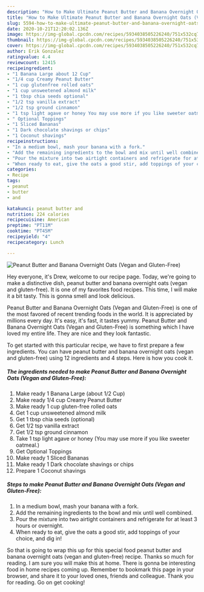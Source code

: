 ```yaml
---
description: "How to Make Ultimate Peanut Butter and Banana Overnight Oats (Vegan and Gluten-Free)"
title: "How to Make Ultimate Peanut Butter and Banana Overnight Oats (Vegan and Gluten-Free)"
slug: 5594-how-to-make-ultimate-peanut-butter-and-banana-overnight-oats-vegan-and-gluten-free
date: 2020-10-21T12:20:02.136Z
image: https://img-global.cpcdn.com/recipes/5934038505226240/751x532cq70/peanut-butter-and-banana-overnight-oats-vegan-and-gluten-free-recipe-main-photo.jpg
thumbnail: https://img-global.cpcdn.com/recipes/5934038505226240/751x532cq70/peanut-butter-and-banana-overnight-oats-vegan-and-gluten-free-recipe-main-photo.jpg
cover: https://img-global.cpcdn.com/recipes/5934038505226240/751x532cq70/peanut-butter-and-banana-overnight-oats-vegan-and-gluten-free-recipe-main-photo.jpg
author: Erik Gonzalez
ratingvalue: 4.4
reviewcount: 12415
recipeingredient:
- "1 Banana Large about 12 Cup"
- "1/4 cup Creamy Peanut Butter"
- "1 cup glutenfree rolled oats"
- "1 cup unsweetened almond milk"
- "1 tbsp chia seeds optional"
- "1/2 tsp vanilla extract"
- "1/2 tsp ground cinnamon"
- "1 tsp light agave or honey You may use more if you like sweeter oatmeal"
- " Optional Toppings"
- "1 Sliced Bananas"
- "1 Dark chocolate shavings or chips"
- "1 Coconut shavings"
recipeinstructions:
- "In a medium bowl, mash your banana with a fork."
- "Add the remaining ingredients to the bowl and mix until well combined."
- "Pour the mixture into two airtight containers and refrigerate for at least 3 hours or overnight."
- "When ready to eat, give the oats a good stir, add toppings of your choice, and dig in!"
categories:
- Recipe
tags:
- peanut
- butter
- and

katakunci: peanut butter and 
nutrition: 224 calories
recipecuisine: American
preptime: "PT11M"
cooktime: "PT45M"
recipeyield: "4"
recipecategory: Lunch

---
```



![Peanut Butter and Banana Overnight Oats (Vegan and Gluten-Free)](https://img-global.cpcdn.com/recipes/5934038505226240/751x532cq70/peanut-butter-and-banana-overnight-oats-vegan-and-gluten-free-recipe-main-photo.jpg)

Hey everyone, it's Drew, welcome to our recipe page. Today, we're going to make a distinctive dish, peanut butter and banana overnight oats (vegan and gluten-free). It is one of my favorites food recipes. This time, I will make it a bit tasty. This is gonna smell and look delicious.

Peanut Butter and Banana Overnight Oats (Vegan and Gluten-Free) is one of the most favored of recent trending foods in the world. It is appreciated by millions every day. It's easy, it's fast, it tastes yummy. Peanut Butter and Banana Overnight Oats (Vegan and Gluten-Free) is something which I have loved my entire life. They are nice and they look fantastic.




To get started with this particular recipe, we have to first prepare a few ingredients. You can have peanut butter and banana overnight oats (vegan and gluten-free) using 12 ingredients and 4 steps. Here is how you cook it.

<!--inarticleads1-->

##### The ingredients needed to make Peanut Butter and Banana Overnight Oats (Vegan and Gluten-Free):

1. Make ready 1 Banana Large (about 1/2 Cup)
1. Make ready 1/4 cup Creamy Peanut Butter
1. Make ready 1 cup gluten-free rolled oats
1. Get 1 cup unsweetened almond milk
1. Get 1 tbsp chia seeds (optional)
1. Get 1/2 tsp vanilla extract
1. Get 1/2 tsp ground cinnamon
1. Take 1 tsp light agave or honey (You may use more if you like sweeter oatmeal.)
1. Get  Optional Toppings
1. Make ready 1 Sliced Bananas
1. Make ready 1 Dark chocolate shavings or chips
1. Prepare 1 Coconut shavings




<!--inarticleads2-->

##### Steps to make Peanut Butter and Banana Overnight Oats (Vegan and Gluten-Free):

1. In a medium bowl, mash your banana with a fork.
1. Add the remaining ingredients to the bowl and mix until well combined.
1. Pour the mixture into two airtight containers and refrigerate for at least 3 hours or overnight.
1. When ready to eat, give the oats a good stir, add toppings of your choice, and dig in!




So that is going to wrap this up for this special food peanut butter and banana overnight oats (vegan and gluten-free) recipe. Thanks so much for reading. I am sure you will make this at home. There is gonna be interesting food in home recipes coming up. Remember to bookmark this page in your browser, and share it to your loved ones, friends and colleague. Thank you for reading. Go on get cooking!
